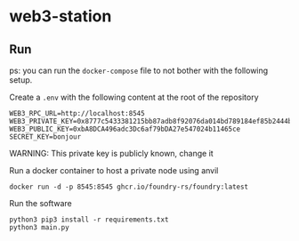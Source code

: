 # web3-station

## Run

ps: you can run the `docker-compose` file to not bother with the following setup.

Create a `.env` with the following content at the root of the repository
```env
WEB3_RPC_URL=http://localhost:8545
WEB3_PRIVATE_KEY=0x8777c5433381215bb87adb8f92076da014bd789184ef85b2444bb34bbaafa707
WEB3_PUBLIC_KEY=0xbA8DCA496adc3Dc6af79bDA27e547024b11465ce
SECRET_KEY=bonjour
```
WARNING: This private key is publicly known, change it

Run a docker container to host a private node using anvil
```
docker run -d -p 8545:8545 ghcr.io/foundry-rs/foundry:latest
```

Run the software
```
python3 pip3 install -r requirements.txt
python3 main.py
```


